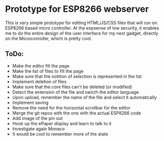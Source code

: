 # Prototype for ESP8266 webserver

This is very simple prototype for editing HTML/JS/CSS files that will run on ESP8266 based micro controller. At the expsense of low security, it enables me to do the entire design of the user interface for my next gadget, directly on the Microconroller, which is pretty cool.

## ToDo:
* Make the editor fill the page
* Make the list of files to fill the page
* Make sure that the notition of selection is represented in the list
* Implement deletion of files
* Make sure that the core files can't be deleted (or modified)
* Detect the extension of the file and swicth the editor language
* Upon upload, remember the name of the file and select it automatically
* Implement saving
* Remove the need for the horizontal scrollbar for the editor
* Merge the git repos with the one with the actual ESP8266 code
* Add image of the pin out
* Hook up the ePaper display and learn to talk to it
* Investigate again Monaco
* It would be cool to remember more of the state



